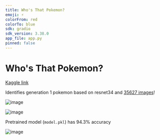 ```yaml
---
title: Who's That Pokemon?
emoji: ⚡
colorFrom: red
colorTo: blue
sdk: gradio
sdk_version: 3.38.0
app_file: app.py
pinned: false
---
```


# Who's That Pokemon?

[Kaggle link](https://www.kaggle.com/code/echometerhhwl/who-s-that-pokemon-improved)

Identifies generation 1 pokemon based on resnet34 and [35627 images](https://www.kaggle.com/datasets/echometerhhwl/pokemon-gen-1-38914)!

![image](https://github.com/echometerain/whos-that-pokemon/assets/70437021/68b0ed63-4be6-4d30-a06f-a8c1b59060a3)

![image](https://github.com/echometerain/whos-that-pokemon/assets/70437021/e46821ee-26ce-4976-8545-da8786fdc9c0)

Pretrained model (`model.pkl`) has 94.3% accuracy

![image](https://github.com/echometerain/whos-that-pokemon/assets/70437021/5e41262e-86b9-4dde-a48a-56951ea25644)
